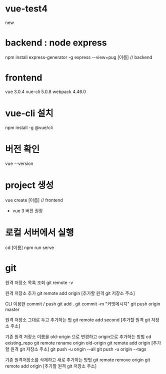 # vue-test4
new

# backend : node express
npm install express-generator -g
express --view=pug [이름] // backend
# frontend
vue 3.0.4
vue-cli 5.0.8
webpack 4.46.0

# vue-cli 설치
npm install -g @vue/cli

# 버전 확인
vue --version

# project 생성
vue create [이름] // frontend
- vue 3 버전 권장

# 로컬 서버에서 실행
cd [이름]
npm run serve

# git
원격 저장소 목록 조회
git remote -v

원격 저장소 추가 
git remote add origin [추가할 원격 git 저장소 주소]

CLI 이용한 commit / push
git add .
git commit -m "커밋메시지"
git push origin master


원격 저장소 그대로 두고 추가하는 법
git remote add second [추가할 원격 git 저장소 주소]

기존 원격 저장소 이름을 old-origin 으로 변경하고 origin으로 추가하는 방법
cd existing_repo
git remote rename origin old-origin
git remote add origin [추가할 원격 git 저장소 주소]
git push -u origin --all
git push -u origin --tags

기존 원격저장소를 삭제하고 새로 추가하는 방법
git remote remove origin
git remote add origin [추가할 원격 git 저장소 주소]
